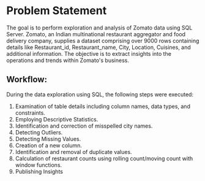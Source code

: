 # Problem Statement
The goal is to perform exploration and analysis of Zomato data using SQL Server. Zomato, an Indian multinational restaurant aggregator and food delivery company, supplies a dataset comprising over 9000 rows containing details like Restaurant_id, Restaurant_name, City, Location, Cuisines, and additional information. The objective is to extract insights into the operations and trends within Zomato's business.


## Workflow:
During the data exploration using SQL, the following steps were executed:

1. Examination of table details including column names, data types, and constraints.
2. Employing Descriptive Statistics.
3. Identification and correction of misspelled city names.
4. Detecting Outliers.
5. Detecting Missing Values.
6. Creation of a new column.
7. Identification and removal of duplicate values.
8. Calculation of restaurant counts using rolling count/moving count with window functions.
9. Publishing Insights
